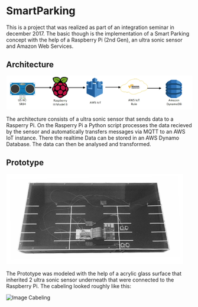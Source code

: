 # SmartParking
This is a project that was realized as part of an integration seminar in december 2017.
The basic though is the implementation of a Smart Parking concept with the help of a Raspberry Pi (2nd Gen), an ultra sonic sensor and Amazon Web Services.

## Architecture
![Image Architecture](https://github.com/dernicolas/SmartParking/blob/master/images/architecture.PNG)

The architecture consists of a ultra sonic sensor that sends data to a Rasperry Pi. On the Rasperry Pi a Python script processes the data recieved by the sensor and automatically transfers messages via MQTT to an AWS IoT instance. There the realtime Data can be stored in an AWS Dynamo Database. The data can then be analysed and transformed.

## Prototype
![Image Prototype](https://github.com/dernicolas/SmartParking/blob/master/images/prototype.PNG)

The Prototype was modeled with the help of a acrylic glass surface that inherited 2 ultra sonic sensor underneath that were connected to the Raspberry Pi. The cabeling looked roughly like this:

![Image Cabeling]()
